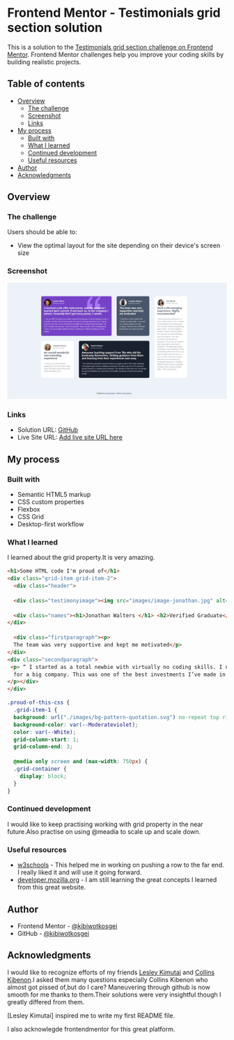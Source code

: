 # Frontend Mentor - Testimonials grid section solution

This is a solution to the [Testimonials grid section challenge on Frontend Mentor](https://www.frontendmentor.io/challenges/testimonials-grid-section-Nnw6J7Un7). Frontend Mentor challenges help you improve your coding skills by building realistic projects. 

## Table of contents

- [Overview](#overview)
  - [The challenge](#the-challenge)
  - [Screenshot](#screenshot)
  - [Links](#links)
- [My process](#my-process)
  - [Built with](#built-with)
  - [What I learned](#what-i-learned)
  - [Continued development](#continued-development)
  - [Useful resources](#useful-resources)
- [Author](#author)
- [Acknowledgments](#acknowledgments)


## Overview

### The challenge

Users should be able to:

- View the optimal layout for the site depending on their device's screen size

### Screenshot

![](./images/screenshot.jpg)


### Links

- Solution URL: [GitHub](https://github.com/kibiwotkosgei/testimonials-grid.git)
- Live Site URL: [Add live site URL here](https://your-live-site-url.com)

## My process

### Built with

- Semantic HTML5 markup
- CSS custom properties
- Flexbox
- CSS Grid
- Desktop-first workflow





### What I learned

I learned about the grid property.It is very amazing.

```html
<h1>Some HTML code I'm proud of</h1>
<div class="grid-item grid-item-2">
  <div class="header">
  
  <div class="testimonyimage"><img src="images/image-jonathan.jpg" alt="Jonathan-jpg"></div>

  <div class="names"><h1>Jonathan Walters </h1> <h2>Verified Graduate</h2> </div>
</div>

  <div class="firstparagraph"><p>
  The team was very supportive and kept me motivated</p>
</div>
<div class="secondparagraph">
 <p> “ I started as a total newbie with virtually no coding skills. I now work as a mobile engineer 
  for a big company. This was one of the best investments I’ve made in myself. ”
</p></div>
</div>

```
```css
.proud-of-this-css {
  .grid-item-1 {
  background: url("./images/bg-pattern-quotation.svg") no-repeat top right 20%;
  background-color: var(--Moderateviolet);
  color: var(--White);
  grid-column-start: 1;
  grid-column-end: 3;

  @media only screen and (max-width: 750px) {
  .grid-container {
    display: block;
  }
}
```

### Continued development

I would like to keep practising working with grid property in the near future.Also practise on using @meadia to scale up and scale down.



### Useful resources

- [w3schools](https://www.w3schools.com) - This helped me in working on pushing a row to the far end. I really liked it and will use it going forward.
- [developer.mozilla.org](https://developer.mozilla.org/) - I am still learning the great concepts I learned from this great website.



## Author


- Frontend Mentor - [@kibiwotkosgei](https://www.frontendmentor.io/profile/kibiwotkosgei)
- GitHub - [@kibiwotkosgei](https://github.com/kibiwotkosgei)



## Acknowledgments

I would like to recognize efforts of my friends [Lesley Kimutai](https://www.frontendmentor.io/profile/Leskim) and [Collins Kibenon](https://www.frontendmentor.io/profile/collinskibenon).I asked them many questions especially Collins Kibenon who almost got pissed of,but do I care? Maneuvering through github is now smooth for me thanks to them.Their solutions were very insightful though I greatly differed from them.

[Lesley Kimutai] inspired me to write my first README file.

I also acknowlegde frontendmentor for this great platform.
